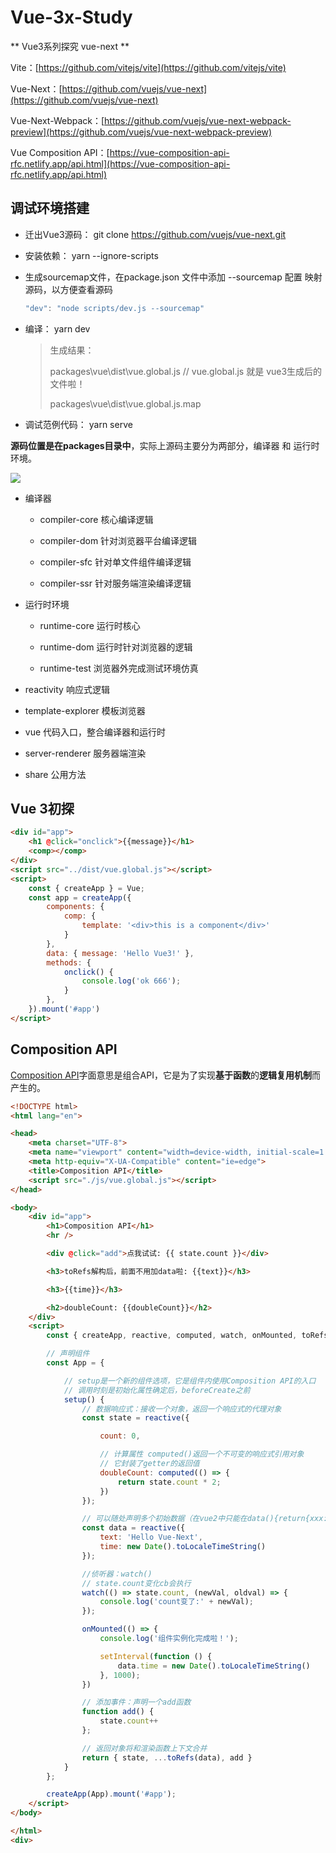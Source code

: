# Vue-3x-Study
** Vue3系列探究 vue-next **



Vite：[https://github.com/vitejs/vite](https://github.com/vitejs/vite)

Vue-Next：[https://github.com/vuejs/vue-next](https://github.com/vuejs/vue-next)

Vue-Next-Webpack：[https://github.com/vuejs/vue-next-webpack-preview](https://github.com/vuejs/vue-next-webpack-preview)

Vue Composition API：[https://vue-composition-api-rfc.netlify.app/api.html](https://vue-composition-api-rfc.netlify.app/api.html)



## 调试环境搭建 

* 迁出Vue3源码： git clone https://github.com/vuejs/vue-next.git 

* 安装依赖： yarn --ignore-scripts  

* ⽣成sourcemap⽂件，在package.json 文件中添加 --sourcemap 配置 映射源码，以方便查看源码

  ```js
  "dev": "node scripts/dev.js --sourcemap"  
  ```

  

* 编译： yarn dev   

  > ⽣成结果： 
  >
  > packages\vue\dist\vue.global.js  // vue.global.js 就是 vue3生成后的文件啦！
  >
  > packages\vue\dist\vue.global.js.map 



* 调试范例代码： yarn serve 



**源码位置是在packages目录中**，实际上源码主要分为两部分，编译器 和 运⾏时环境。

 ![](https://raw.githubusercontent.com/MuGuiLin/Vue-3x-Study/master/ymjg.png)

+ 编译器 

  - compiler-core 核⼼编译逻辑 

  - compiler-dom 针对浏览器平台编译逻辑 

  - compiler-sfc 针对单⽂件组件编译逻辑 

  - compiler-ssr 针对服务端渲染编译逻辑 

    

* 运⾏时环境

  - runtime-core 运⾏时核⼼ 
  - runtime-dom 运⾏时针对浏览器的逻辑 

  - runtime-test 浏览器外完成测试环境仿真 

  

* reactivity 响应式逻辑 

* template-explorer 模板浏览器 

* vue 代码⼊⼝，整合编译器和运⾏时 

* server-renderer 服务器端渲染 

* share 公⽤⽅法



## Vue 3初探

```html
<div id="app">
	<h1 @click="onclick">{{message}}</h1>
	<comp></comp>
</div>
<script src="../dist/vue.global.js"></script>
<script>
	const { createApp } = Vue;
	const app = createApp({
		components: {
			comp: {
				template: '<div>this is a component</div>'
			}
		},
		data: { message: 'Hello Vue3!' },
		methods: {
			onclick() {
				console.log('ok 666');
			}
		},
	}).mount('#app')
</script>
```





## Composition API 

[Composition API](https://vue-composition-api-rfc.netlify.app/api.html)字⾯意思是组合API，它是为了实现**基于函数**的**逻辑复⽤机制**⽽产⽣的。

```html
<!DOCTYPE html>
<html lang="en">

<head>
    <meta charset="UTF-8">
    <meta name="viewport" content="width=device-width, initial-scale=1.0">
    <meta http-equiv="X-UA-Compatible" content="ie=edge">
    <title>Composition API</title>
    <script src="./js/vue.global.js"></script>
</head>

<body>
    <div id="app">
        <h1>Composition API</h1>
        <hr />

        <div @click="add">点我试试: {{ state.count }}</div>

        <h3>toRefs解构后，前面不用加data啦: {{text}}</h3>

        <h3>{{time}}</h3>

        <h2>doubleCount: {{doubleCount}}</h2>
    </div>
    <script>
        const { createApp, reactive, computed, watch, onMounted, toRefs } = Vue;

        // 声明组件
        const App = {

            // setup是⼀个新的组件选项，它是组件内使⽤Composition API的⼊⼝
            // 调⽤时刻是初始化属性确定后，beforeCreate之前
            setup() {
                // 数据响应式：接收⼀个对象，返回⼀个响应式的代理对象
                const state = reactive({

                    count: 0,

                    // 计算属性 computed()返回⼀个不可变的响应式引⽤对象
                    // 它封装了getter的返回值
                    doubleCount: computed(() => {
                        return state.count * 2;
                    })
                });

                // 可以随处声明多个初始数据（在vue2中只能在data(){return{xxx:xxx}}）
                const data = reactive({
                    text: 'Hello Vue-Next',
                    time: new Date().toLocaleTimeString()
                });

                //侦听器：watch()
                // state.count变化cb会执⾏
                watch(() => state.count, (newVal, oldval) => {
                    console.log('count变了:' + newVal);
                });

                onMounted(() => {
                    console.log('组件实例化完成啦！');

                    setInterval(function () {
                        data.time = new Date().toLocaleTimeString()
                    }, 1000);
                })

                // 添加事件：声明⼀个add函数
                function add() {
                    state.count++
                };

                // 返回对象将和渲染函数上下⽂合并
                return { state, ...toRefs(data), add }
            }
        };

        createApp(App).mount('#app');
    </script>
</body>

</html>
<div>
```


